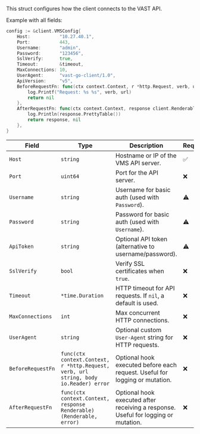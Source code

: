 This struct configures how the client connects to the VAST API.

Example with all fields:

```go
config := &client.VMSConfig{
    Host:           "10.27.40.1",
    Port:           443,
    Username:       "admin",
    Password:       "123456",
    SslVerify:      true,
    Timeout:        &timeout,
    MaxConnections: 10,
    UserAgent:      "vast-go-client/1.0",
    ApiVersion:     "v5",
    BeforeRequestFn: func(ctx context.Context, r *http.Request, verb, url string, body io.Reader) error {
        log.Printf("Request: %s %s", verb, url)
        return nil
    },
    AfterRequestFn: func(ctx context.Context, response client.Renderable) (client.Renderable, error) {
        log.Println(response.PrettyTable())
        return response, nil
    },
}
```

| Field           | Type                                                                                 | Description                                                                       | Required | Default |
|-----------------|--------------------------------------------------------------------------------------|-----------------------------------------------------------------------------------|--------|----|
| `Host`          | `string`                                                                             | Hostname or IP of the VMS API server.                                             | ✅      | —  |
| `Port`          | `uint64`                                                                             | Port for the API server.                                                          | ❌      | `443` |
| `Username`      | `string`                                                                             | Username for basic auth (used with `Password`).                                   | ⚠️     | —  |
| `Password`      | `string`                                                                             | Password for basic auth (used with `Username`).                                   | ⚠️     | —  |
| `ApiToken`      | `string`                                                                             | Optional API token (alternative to username/password).                            | ⚠️     | —  |
| `SslVerify`     | `bool`                                                                               | Verify SSL certificates when `true`.                                              | ❌      | `false` |
| `Timeout`       | `*time.Duration`                                                                     | HTTP timeout for API requests. If `nil`, a default is used.                       | ❌      | `30s` |
| `MaxConnections`| `int`                                                                                | Max concurrent HTTP connections.                                                  | ❌      | `10` |
| `UserAgent`     | `string`                                                                             | Optional custom `User-Agent` string for HTTP requests.                            | ❌      | `vast-go-client` |
| `BeforeRequestFn`    | `func(ctx context.Context, r *http.Request, verb, url string, body io.Reader) error` | Optional hook executed before each request. Useful for logging or mutation.       | ❌      | —  |
| `AfterRequestFn`    | `func(ctx context.Context, response Renderable) (Renderable, error)`                 | Optional hook executed after receiving a response. Useful for logging or mutation. | ❌   | —  |
